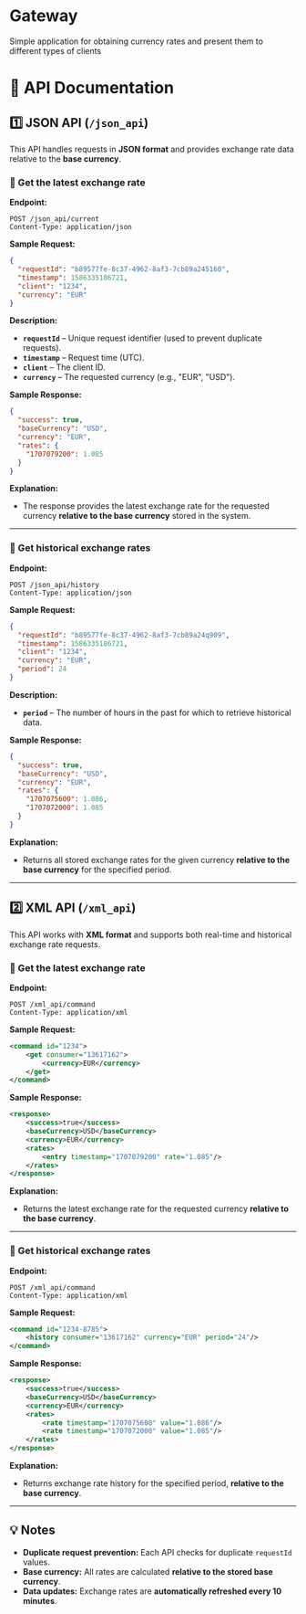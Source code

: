 # Gateway
Simple application for obtaining currency rates and present them to different types of clients

# 📌 API Documentation

## 1️⃣ JSON API (`/json_api`)
This API handles requests in **JSON format** and provides exchange rate data relative to the **base currency**.

### 🔹 Get the latest exchange rate
**Endpoint:**  
```
POST /json_api/current
Content-Type: application/json
```
**Sample Request:**  
```json
{
  "requestId": "b89577fe-8c37-4962-8af3-7cb89a245160",
  "timestamp": 1586335186721,
  "client": "1234",
  "currency": "EUR"
}
```
**Description:**  
- **`requestId`** – Unique request identifier (used to prevent duplicate requests).
- **`timestamp`** – Request time (UTC).
- **`client`** – The client ID.
- **`currency`** – The requested currency (e.g., "EUR", "USD").

**Sample Response:**  
```json
{
  "success": true,
  "baseCurrency": "USD",
  "currency": "EUR",
  "rates": {
    "1707079200": 1.085
  }
}
```
**Explanation:**  
- The response provides the latest exchange rate for the requested currency **relative to the base currency** stored in the system.

---

### 🔹 Get historical exchange rates
**Endpoint:**  
```
POST /json_api/history
Content-Type: application/json
```
**Sample Request:**  
```json
{
  "requestId": "b89577fe-8c37-4962-8af3-7cb89a24q909",
  "timestamp": 1586335186721,
  "client": "1234",
  "currency": "EUR",
  "period": 24
}
```
**Description:**  
- **`period`** – The number of hours in the past for which to retrieve historical data.

**Sample Response:**  
```json
{
  "success": true,
  "baseCurrency": "USD",
  "currency": "EUR",
  "rates": {
    "1707075600": 1.086,
    "1707072000": 1.085
  }
}
```
**Explanation:**  
- Returns all stored exchange rates for the given currency **relative to the base currency** for the specified period.

---

## 2️⃣ XML API (`/xml_api`)
This API works with **XML format** and supports both real-time and historical exchange rate requests.

### 🔹 Get the latest exchange rate
**Endpoint:**  
```
POST /xml_api/command
Content-Type: application/xml
```
**Sample Request:**  
```xml
<command id="1234">
    <get consumer="13617162">
        <currency>EUR</currency>
    </get>
</command>
```
**Sample Response:**  
```xml
<response>
    <success>true</success>
    <baseCurrency>USD</baseCurrency>
    <currency>EUR</currency>
    <rates>
        <entry timestamp="1707079200" rate="1.085"/>
    </rates>
</response>
```
**Explanation:**  
- Returns the latest exchange rate for the requested currency **relative to the base currency**.

---

### 🔹 Get historical exchange rates
**Endpoint:**  
```
POST /xml_api/command
Content-Type: application/xml
```
**Sample Request:**  
```xml
<command id="1234-8785">
    <history consumer="13617162" currency="EUR" period="24"/>
</command>
```
**Sample Response:**  
```xml
<response>
    <success>true</success>
    <baseCurrency>USD</baseCurrency>
    <currency>EUR</currency>
    <rates>
        <rate timestamp="1707075600" value="1.086"/>
        <rate timestamp="1707072000" value="1.085"/>
    </rates>
</response>
```
**Explanation:**  
- Returns exchange rate history for the specified period, **relative to the base currency**.

---

## 💡 Notes
- **Duplicate request prevention:** Each API checks for duplicate `requestId` values.
- **Base currency:** All rates are calculated **relative to the stored base currency**.
- **Data updates:** Exchange rates are **automatically refreshed every 10 minutes**.

